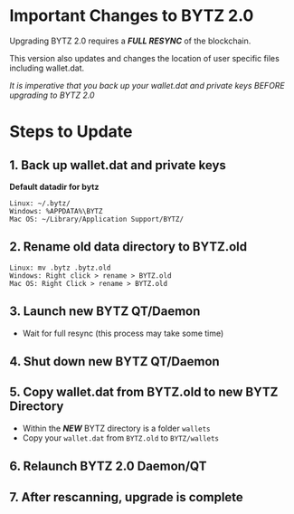# Important Changes to BYTZ 2.0

Upgrading BYTZ 2.0 requires a _**FULL RESYNC**_ of the blockchain. 

This version also updates and changes the location of user specific files including wallet.dat.  

_It is imperative that you back up your wallet.dat and private keys BEFORE upgrading to BYTZ 2.0_


# Steps to Update
## 1. **Back up wallet.dat and private keys** 
 
**Default datadir for bytz**

`Linux: ~/.bytz/   `  
`Windows: %APPDATA%\BYTZ  `  
`Mac OS: ~/Library/Application Support/BYTZ/ `   

## 2. **Rename old data directory to BYTZ.old**

`Linux: mv .bytz .bytz.old`  
`Windows: Right click > rename > BYTZ.old`  
`Mac OS: Right Click > rename > BYTZ.old`  

## 3. **Launch new BYTZ QT/Daemon**
* Wait for full resync (this process may take some time)

## 4. **Shut down new BYTZ QT/Daemon**

## 5. **Copy wallet.dat from BYTZ.old to new BYTZ Directory**
* Within the **_NEW_** BYTZ directory is a folder `wallets`  
* Copy your `wallet.dat` from `BYTZ.old` to `BYTZ/wallets`

## 6. **Relaunch BYTZ 2.0 Daemon/QT**
## 7. **After rescanning, upgrade is complete**


